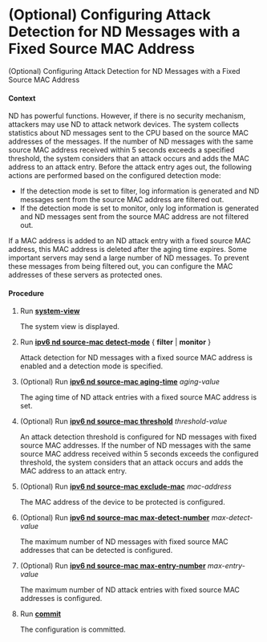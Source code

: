 (Optional) Configuring Attack Detection for ND Messages with a Fixed Source MAC Address
=======================================================================================

(Optional) Configuring Attack Detection for ND Messages with a Fixed Source MAC Address

#### Context

ND has powerful functions. However, if there is no security mechanism, attackers may use ND to attack network devices. The system collects statistics about ND messages sent to the CPU based on the source MAC addresses of the messages. If the number of ND messages with the same source MAC address received within 5 seconds exceeds a specified threshold, the system considers that an attack occurs and adds the MAC address to an attack entry. Before the attack entry ages out, the following actions are performed based on the configured detection mode:

* If the detection mode is set to filter, log information is generated and ND messages sent from the source MAC address are filtered out.
* If the detection mode is set to monitor, only log information is generated and ND messages sent from the source MAC address are not filtered out.

If a MAC address is added to an ND attack entry with a fixed source MAC address, this MAC address is deleted after the aging time expires. Some important servers may send a large number of ND messages. To prevent these messages from being filtered out, you can configure the MAC addresses of these servers as protected ones.


#### Procedure

1. Run [**system-view**](cmdqueryname=system-view)
   
   The system view is displayed.
2. Run [**ipv6 nd source-mac detect-mode**](cmdqueryname=ipv6+nd+source-mac+detect-mode) { **filter** | **monitor** }
   
   Attack detection for ND messages with a fixed source MAC address is enabled and a detection mode is specified.
3. (Optional) Run [**ipv6 nd source-mac aging-time**](cmdqueryname=ipv6+nd+source-mac+aging-time)  *aging-value*
   
   The aging time of ND attack entries with a fixed source MAC address is set.
4. (Optional) Run [**ipv6 nd source-mac threshold**](cmdqueryname=ipv6+nd+source-mac+threshold) *threshold-value*
   
   An attack detection threshold is configured for ND messages with fixed source MAC addresses. If the number of ND messages with the same source MAC address received within 5 seconds exceeds the configured threshold, the system considers that an attack occurs and adds the MAC address to an attack entry.
5. (Optional) Run [**ipv6 nd source-mac exclude-mac**](cmdqueryname=ipv6+nd+source-mac+exclude-mac) *mac-address*
   
   The MAC address of the device to be protected is configured.
6. (Optional) Run [**ipv6 nd source-mac max-detect-number**](cmdqueryname=ipv6+nd+source-mac+max-detect-number) *max-detect-value*
   
   The maximum number of ND messages with fixed source MAC addresses that can be detected is configured.
7. (Optional) Run [**ipv6 nd source-mac max-entry-number**](cmdqueryname=ipv6+nd+source-mac+max-entry-number) *max-entry-value*
   
   The maximum number of ND attack entries with fixed source MAC addresses is configured.
8. Run [**commit**](cmdqueryname=commit)
   
   The configuration is committed.